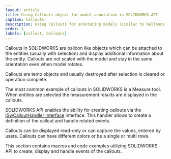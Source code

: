 ```yaml
---
layout: article
title: Using Callouts object for model annotation in SOLIDWORKS API
caption: Callouts
description: Using Callouts for annotating models (similar to balloons), linking to the entities and displaying custom data using SOLIDWORKS API
order: 1
labels: [callout, balloons]
---
```

Callouts in SOLIDWORKS are balloon like objects which can be attached to the entities (usually with selection) and display additional information about the entity. Callouts are not scaled with the model and stay in the same orientation even when model rotates.

Callouts are temp objects and usually destroyed after selection is cleared or operation complete.

The most common example of callouts in SOLIDWORKS is a Measure tool. When entities are selected the measurement results are displayed in the callouts.

SOLIDWORKS API enables the ability for creating callouts via the [ISwCalloutHandler Interface](http://help.solidworks.com/2018/english/api/swpublishedapi/solidworks.interop.swpublished~solidworks.interop.swpublished.iswcallouthandler.html) interface. This handler allows to create a definition of the callout and handle related events.

Callouts can be displayed read-only or can capture the values, entered by users. Callouts can have different colors or be a single or multi rows.

This section contains macros and code examples utilizing SOLIDWORKS API to create, display and handle events of the callouts.